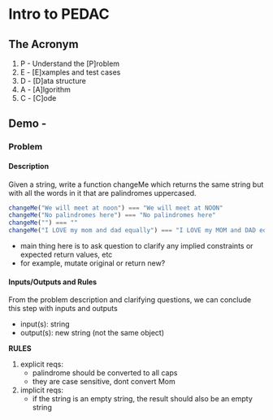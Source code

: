 # Intro to PEDAC

## The Acronym

1. P - Understand the [P]roblem
2. E - [E]xamples and test cases
3. D - [D]ata structure
4. A - [A]lgorithm
5. C - [C]ode

## Demo - 

### Problem

#### Description
Given a string, write a function changeMe which returns the same
string but with all the words in it that are palindromes uppercased.

```javascript
changeMe("We will meet at noon") === "We will meet at NOON"
changeMe("No palindromes here") === "No palindromes here"
changeMe("") === ""
changeMe("I LOVE my mom and dad equally") === "I LOVE my MOM and DAD equally"
```

* main thing here is to ask question to clarify any implied constraints or expected return values, etc
* for example, mutate original or return new? 

#### Inputs/Outputs and Rules
From the problem description and clarifying questions, we can conclude this step with inputs and outputs

* input(s): string
* output(s): new string (not the same object)

**RULES**

1. explicit reqs:
    - palindrome should be converted to all caps
    - they are case sensitive, dont convert Mom
2. implicit reqs:
    - if the string is an empty string, the result should also be an empty string


